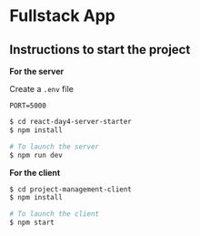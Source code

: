 # Fullstack App

## Instructions to start the project

**For the server**

Create a `.env` file
```
PORT=5000
```

```sh
$ cd react-day4-server-starter	
$ npm install

# To launch the server
$ npm run dev
```

**For the client**
```sh
$ cd project-management-client
$ npm install

# To launch the client
$ npm start
```